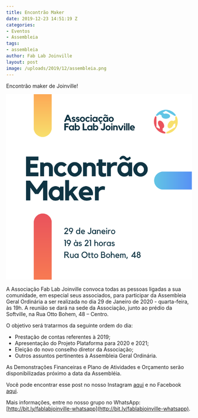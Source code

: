 ```yaml
---
title: Encontrão Maker
date: 2019-12-23 14:51:19 Z
categories:
- Eventos
- Assembleia
tags:
- assembleia
author: Fab Lab Joinville
layout: post
image: /uploads/2019/12/assembleia.png
---
```


Encontrão maker de Joinville!

![/uploads/2019/12/assembleia.png](/uploads/2019/12/assembleia.png)

A Associação Fab Lab Joinville convoca todas as pessoas ligadas a sua comunidade, em especial seus associados, para participar da Assembleia Geral Ordinária a ser realizada no dia 29 de Janeiro de 2020 - quarta-feira, às 19h. A reunião se dará na sede da Associação, junto ao prédio da Softville, na Rua Otto Bohem, 48 – Centro.

O objetivo será tratarmos da seguinte ordem do dia:
* Prestação de contas referentes à 2019;
* Apresentação do Projeto Plataforma para 2020 e 2021;
* Eleição do novo conselho diretor da Associação;
* Outros assuntos pertinentes à Assembleia Geral Ordinária.

As Demonstrações Financeiras e Plano de Atividades e Orçamento serão disponibilizadas próximo a data da Assembléia.

Você pode encontrar esse post no nosso Instagram [aqui](https://www.instagram.com/p/B6a6hM8nJ_w/) e no Facebook [aqui](https://www.facebook.com/events/774459866398919/).

Mais informações, entre no nosso grupo no WhatsApp: [http://bit.ly/fablabjoinville-whatsapp](http://bit.ly/fablabjoinville-whatsapp).
